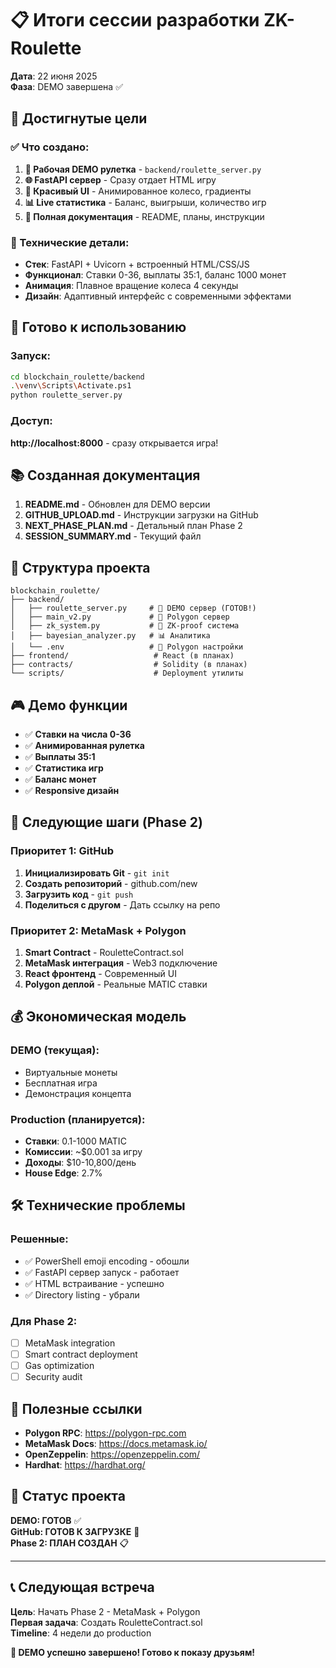 # 📋 Итоги сессии разработки ZK-Roulette

**Дата**: 22 июня 2025  
**Фаза**: DEMO завершена ✅

## 🎯 Достигнутые цели

### ✅ Что создано:
1. **🎰 Рабочая DEMO рулетка** - `backend/roulette_server.py`
2. **🌐 FastAPI сервер** - Сразу отдает HTML игру
3. **🎨 Красивый UI** - Анимированное колесо, градиенты
4. **📊 Live статистика** - Баланс, выигрыши, количество игр
5. **📝 Полная документация** - README, планы, инструкции

### 🔧 Технические детали:
- **Стек**: FastAPI + Uvicorn + встроенный HTML/CSS/JS
- **Функционал**: Ставки 0-36, выплаты 35:1, баланс 1000 монет
- **Анимация**: Плавное вращение колеса 4 секунды
- **Дизайн**: Адаптивный интерфейс с современными эффектами

## 🚀 Готово к использованию

### Запуск:
```bash
cd blockchain_roulette/backend
.\venv\Scripts\Activate.ps1
python roulette_server.py
```

### Доступ: 
**http://localhost:8000** - сразу открывается игра!

## 📚 Созданная документация

1. **README.md** - Обновлен для DEMO версии
2. **GITHUB_UPLOAD.md** - Инструкции загрузки на GitHub  
3. **NEXT_PHASE_PLAN.md** - Детальный план Phase 2
4. **SESSION_SUMMARY.md** - Текущий файл

## 📂 Структура проекта

```
blockchain_roulette/
├── backend/
│   ├── roulette_server.py     # 🎰 DEMO сервер (ГОТОВ!)
│   ├── main_v2.py             # 🔧 Polygon сервер  
│   ├── zk_system.py           # 🔐 ZK-proof система
│   ├── bayesian_analyzer.py   # 📊 Аналитика
│   └── .env                   # 🔑 Polygon настройки
├── frontend/                   # React (в планах)
├── contracts/                  # Solidity (в планах)
└── scripts/                    # Deployment утилиты
```

## 🎮 Демо функции

- ✅ **Ставки на числа 0-36**
- ✅ **Анимированная рулетка** 
- ✅ **Выплаты 35:1**
- ✅ **Статистика игр**
- ✅ **Баланс монет** 
- ✅ **Responsive дизайн**

## 🔄 Следующие шаги (Phase 2)

### Приоритет 1: GitHub
1. **Инициализировать Git** - `git init`
2. **Создать репозиторий** - github.com/new  
3. **Загрузить код** - `git push`
4. **Поделиться с другом** - Дать ссылку на репо

### Приоритет 2: MetaMask + Polygon
1. **Smart Contract** - RouletteContract.sol
2. **MetaMask интеграция** - Web3 подключение
3. **React фронтенд** - Современный UI
4. **Polygon деплой** - Реальные MATIC ставки

## 💰 Экономическая модель

### DEMO (текущая):
- Виртуальные монеты
- Бесплатная игра
- Демонстрация концепта

### Production (планируется):
- **Ставки**: 0.1-1000 MATIC
- **Комиссии**: ~$0.001 за игру  
- **Доходы**: $10-10,800/день
- **House Edge**: 2.7%

## 🛠️ Технические проблемы

### Решенные:
- ✅ PowerShell emoji encoding - обошли
- ✅ FastAPI сервер запуск - работает
- ✅ HTML встраивание - успешно
- ✅ Directory listing - убрали

### Для Phase 2:
- [ ] MetaMask integration
- [ ] Smart contract deployment  
- [ ] Gas optimization
- [ ] Security audit

## 🔗 Полезные ссылки

- **Polygon RPC**: https://polygon-rpc.com
- **MetaMask Docs**: https://docs.metamask.io/
- **OpenZeppelin**: https://openzeppelin.com/
- **Hardhat**: https://hardhat.org/

## 🎯 Статус проекта

**DEMO: ГОТОВ** ✅  
**GitHub: ГОТОВ К ЗАГРУЗКЕ** 🚀  
**Phase 2: ПЛАН СОЗДАН** 📋  

---

## 📞 Следующая встреча

**Цель**: Начать Phase 2 - MetaMask + Polygon  
**Первая задача**: Создать RouletteContract.sol  
**Timeline**: 4 недели до production  

**🎰 DEMO успешно завершено! Готово к показу друзьям!** 
